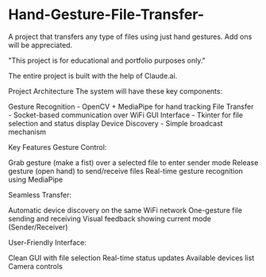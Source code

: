 # Hand-Gesture-File-Transfer-
A project that transfers any type of files using just hand gestures. Add ons will be appreciated.

"This project is for educational and portfolio purposes only."

The entire project is built with the help of Claude.ai.

Project Architecture
The system will have these key components:

Gesture Recognition - OpenCV + MediaPipe for hand tracking
File Transfer - Socket-based communication over WiFi
GUI Interface - Tkinter for file selection and status display
Device Discovery - Simple broadcast mechanism

Key Features
Gesture Control:

Grab gesture (make a fist) over a selected file to enter sender mode
Release gesture (open hand) to send/receive files
Real-time gesture recognition using MediaPipe

Seamless Transfer:

Automatic device discovery on the same WiFi network
One-gesture file sending and receiving
Visual feedback showing current mode (Sender/Receiver)

User-Friendly Interface:

Clean GUI with file selection
Real-time status updates
Available devices list
Camera controls

